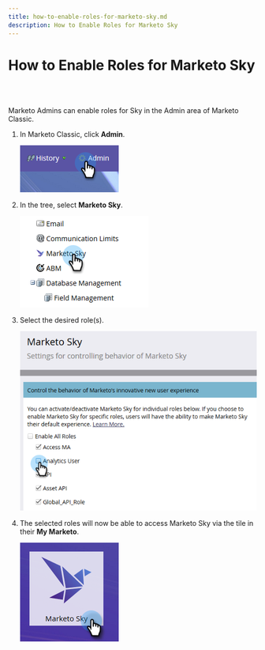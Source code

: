 ```yaml
---
title: how-to-enable-roles-for-marketo-sky.md
description: How to Enable Roles for Marketo Sky 
---
```


# How to Enable Roles for Marketo Sky

<br>&nbsp;

Marketo Admins can enable roles for Sky in the Admin area of Marketo Classic.

1. In Marketo Classic, click **Admin**.

   ![Image One](/help/sky/assets/home/how-to-enable-roles-for-marketo-sky/how-to-enable-roles-for-marketo-sky-1.png)

1. In the tree, select **Marketo Sky**.

   ![Image Two](/help/sky/assets/home/how-to-enable-roles-for-marketo-sky/how-to-enable-roles-for-marketo-sky-2.png)

1. Select the desired role(s).

   ![Image Three](/help/sky/assets/home/how-to-enable-roles-for-marketo-sky/how-to-enable-roles-for-marketo-sky-3.png)

1. The selected roles will now be able to access Marketo Sky via the tile in their **My Marketo**.

   ![Image Four](/help/sky/assets/home/how-to-enable-roles-for-marketo-sky/how-to-enable-roles-for-marketo-sky-4.png)